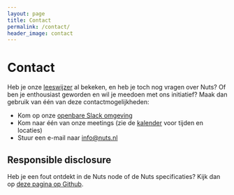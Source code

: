 ```yaml
---
layout: page
title: Contact
permalink: /contact/
header_image: contact
---
```


# Contact

Heb je onze [leeswijzer](/leeswijzer) al bekeken, en heb je toch nog vragen over
Nuts? Of ben je enthousiast geworden en wil je meedoen met ons initiatief? Maak
dan gebruik van één van deze contactmogelijkheden:

  * Kom op onze [openbare Slack omgeving](https://join.slack.com/t/nuts-foundation/shared_invite/zt-yix61es0-kEMbrNdEgj89vyNZi49fYA)
  * Kom naar één van onze meetings (zie de [kalender](/kalender) voor tijden en locaties)
  * Stuur een e-mail naar [info@nuts.nl](mailto:info@nuts.nl)

## Responsible disclosure

Heb je een fout ontdekt in de Nuts node of de Nuts specificaties? Kijk dan op
[deze pagina op Github](https://github.com/nuts-foundation/nuts-node/security/policy).
